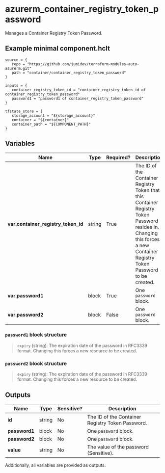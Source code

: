 # azurerm_container_registry_token_password

Manages a Container Registry Token Password.

## Example minimal component.hclt

```hcl
source = {
   repo = "https://github.com/jumidev/terraform-modules-auto-azurerm.git" 
   path = "container/container_registry_token_password" 
}

inputs = {
   container_registry_token_id = "container_registry_token_id of container_registry_token_password" 
   password1 = "password1 of container_registry_token_password" 
}

tfstate_store = {
   storage_account = "${storage_account}" 
   container = "${container}" 
   container_path = "${COMPONENT_PATH}" 
}

```

## Variables

| Name | Type | Required? |  Description |
| ---- | ---- | --------- |  ----------- |
| **var.container_registry_token_id** | string | True | The ID of the Container Registry Token that this Container Registry Token Password resides in. Changing this forces a new Container Registry Token Password to be created. | 
| **var.password1** | block | True | One `password` block. | 
| **var.password2** | block | False | One `password` block. | 

### `password1` block structure

> `expiry` (string): The expiration date of the password in RFC3339 format. Changing this forces a new resource to be created.

### `password2` block structure

> `expiry` (string): The expiration date of the password in RFC3339 format. Changing this forces a new resource to be created.



## Outputs

| Name | Type | Sensitive? | Description |
| ---- | ---- | --------- | --------- |
| **id** | string | No  | The ID of the Container Registry Token Password. | 
| **password1** | block | No  | One `password` block. | 
| **password2** | block | No  | One `password` block. | 
| **value** | string | No  | The value of the password (Sensitive). | 

Additionally, all variables are provided as outputs.
